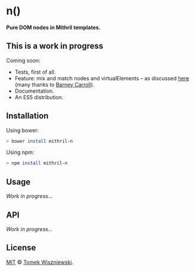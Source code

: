 n()
===

**Pure DOM nodes in Mithril templates.**




This is a work in progress
--------------------------

Coming soon:
- Tests, first of all.
- Feature: mix and match nodes and virtualElements – as discussed [here](https://github.com/lhorie/mithril.js/issues/326) (many thanks to [Barney Carroll](https://github.com/barneycarroll)).
- Documentation.
- An ES5 distribution.




Installation
------------

Using bower:
```sh
> bower install mithril-n
```

Using npm:
```sh
> npm install mithril-n
```




Usage
-----

_Work in progress…_




API
---

_Work in progress…_




License
-------

[MIT][] © [Tomek Wiszniewski][].




<!-- Links -->
[MIT]: ./License.md
[Tomek Wiszniewski]: https://github.com/tomekwi
